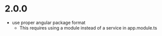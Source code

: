 # 2.0.0

* use proper angular package format
  - This requires using a module instead of a service in app.module.ts
